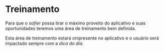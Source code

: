 # Treinamento

Para que o *sofier* possa tirar o máximo proveito do aplicativo e suas oportunidades teremos uma área de treinamento bem definida.



Esta área de treinamento estará onipresente no aplicativo e o usuário será impactado sempre com a *dica do dia*.




